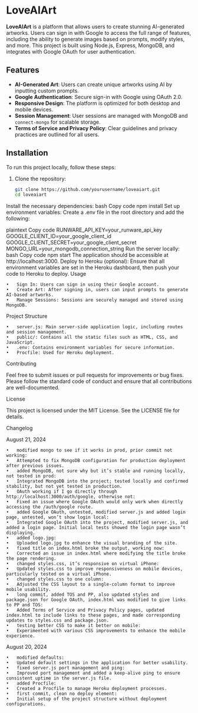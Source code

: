 # LoveAIArt

**LoveAIArt** is a platform that allows users to create stunning AI-generated artworks. Users can sign in with Google to access the full range of features, including the ability to generate images based on prompts, modify styles, and more. This project is built using Node.js, Express, MongoDB, and integrates with Google OAuth for user authentication.

## Features

- **AI-Generated Art**: Users can create unique artworks using AI by inputting custom prompts.
- **Google Authentication**: Secure sign-in with Google using OAuth 2.0.
- **Responsive Design**: The platform is optimized for both desktop and mobile devices.
- **Session Management**: User sessions are managed with MongoDB and `connect-mongo` for scalable storage.
- **Terms of Service and Privacy Policy**: Clear guidelines and privacy practices are outlined for all users.

## Installation

To run this project locally, follow these steps:

1. Clone the repository:

   ```bash
   git clone https://github.com/yourusername/loveaiart.git
   cd loveaiart
Install the necessary dependencies:
bash
Copy code
npm install
Set up environment variables:
Create a .env file in the root directory and add the following:

plaintext
Copy code
RUNWARE_API_KEY=your_runware_api_key
GOOGLE_CLIENT_ID=your_google_client_id
GOOGLE_CLIENT_SECRET=your_google_client_secret
MONGO_URL=your_mongodb_connection_string
Run the server locally:
bash
Copy code
npm start
The application should be accessible at http://localhost:3000.
Deploy to Heroku (optional):
Ensure that all environment variables are set in the Heroku dashboard, then push your code to Heroku to deploy.
Usage

	•	Sign In: Users can sign in using their Google account.
	•	Create Art: After signing in, users can input prompts to generate AI-based artworks.
	•	Manage Sessions: Sessions are securely managed and stored using MongoDB.

Project Structure

	•	server.js: Main server-side application logic, including routes and session management.
	•	public/: Contains all the static files such as HTML, CSS, and JavaScript.
	•	.env: Contains environment variables for secure information.
	•	Procfile: Used for Heroku deployment.

Contributing

Feel free to submit issues or pull requests for improvements or bug fixes. Please follow the standard code of conduct and ensure that all contributions are well-documented.

License

This project is licensed under the MIT License. See the LICENSE file for details.

Changelog

August 21, 2024

	•	modified mongo to see if it works in prod, prior commit not working:
	•	Attempted to fix MongoDB configuration for production deployment after previous issues.
	•	added MongoDB, not sure why but it’s stable and running locally, not tested in prod:
	•	Integrated MongoDB into the project; tested locally and confirmed stability, but not yet tested in production.
	•	OAuth working if I go directly through http://localhost:3000/auth/google, otherwise not:
	•	Fixed an issue where Google OAuth would only work when directly accessing the /auth/google route.
	•	added Google OAuth, untested, modified server.js and added login page, untested, won’t show login local:
	•	Integrated Google OAuth into the project, modified server.js, and added a login page. Initial local tests showed the login page wasn’t displaying.
	•	added logo.jpg:
	•	Uploaded logo.jpg to enhance the visual branding of the site.
	•	fixed title on index.html broke the output, working now:
	•	Corrected an issue in index.html where modifying the title broke the page rendering.
	•	changed styles.css, it’s responsive on virtual iPhone:
	•	Updated styles.css to improve responsiveness on mobile devices, particularly tested on a virtual iPhone.
	•	changed styles.css to one column:
	•	Adjusted the CSS layout to a single-column format to improve mobile usability.
	•	long commit, added TOS and PP, also updated styles and package.json for Google OAuth, index.html was modified to give links to PP and TOS:
	•	Added Terms of Service and Privacy Policy pages, updated index.html to include links to these pages, and made corresponding updates to styles.css and package.json.
	•	testing better CSS to make it better on mobile:
	•	Experimented with various CSS improvements to enhance the mobile experience.

August 20, 2024

	•	modified defaults:
	•	Updated default settings in the application for better usability.
	•	fixed server.js port management and ping:
	•	Improved port management and added a keep-alive ping to ensure consistent uptime in the server.js file.
	•	added Procfile:
	•	Created a Procfile to manage Heroku deployment processes.
	•	first commit, clean no deploy element:
	•	Initial setup of the project structure without deployment configurations.